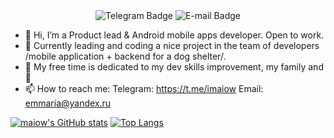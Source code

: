 <!--div id="header" align="center">
  <img src="https://media.giphy.com/media/gINV2UOvgvJ4KBOWBL/giphy.gif" width="100"/>
</div-->
<div id="badges"  align="center">
  <img src=https://img.shields.io/badge/Telegram-%40imaiow-blue?logo=telegram alt="Telegram Badge"/>
  <img src=https://img.shields.io/badge/@E--mail-emmaria%40yandex.ru-darkgreen alt="E-mail Badge"/>
</div>

- 👋 Hi, I’m a Product lead & Android mobile apps developer. Open to work.
- 🌱 Currently leading and coding a nice project in the team of developers /mobile application + backend for a dog shelter/. 
- :telescope: My free time is dedicated to my dev skills improvement, my family and 🐶 
- 📫 How to reach me: Telegram: https://t.me/imaiow Email: emmaria@yandex.ru

[![maiow's GitHub stats](https://github-readme-stats.vercel.app/api?username=maiow&count_private=true&layout=compact&show_icons=true&hide_border=true)](https://github.com/maiow/github-readme-stats) [![Top Langs](https://github-readme-stats.vercel.app/api/top-langs/?username=maiow&count_private=true&hide=ruby&hide_border=true)](https://github.com/maiow/github-readme-stats)


<!---
maiow/maiow is a ✨ special ✨ repository because its `README.md` (this file) appears on your GitHub profile.
You can click the Preview link to take a look at your changes.

--->
